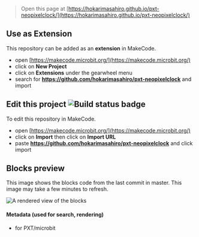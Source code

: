 
> Open this page at [https://hokarimasahiro.github.io/pxt-neopixelclock/](https://hokarimasahiro.github.io/pxt-neopixelclock/)

## Use as Extension

This repository can be added as an **extension** in MakeCode.

* open [https://makecode.microbit.org/](https://makecode.microbit.org/)
* click on **New Project**
* click on **Extensions** under the gearwheel menu
* search for **https://github.com/hokarimasahiro/pxt-neopixelclock** and import

## Edit this project ![Build status badge](https://github.com/hokarimasahiro/pxt-neopixelclock/workflows/MakeCode/badge.svg)

To edit this repository in MakeCode.

* open [https://makecode.microbit.org/](https://makecode.microbit.org/)
* click on **Import** then click on **Import URL**
* paste **https://github.com/hokarimasahiro/pxt-neopixelclock** and click import

## Blocks preview

This image shows the blocks code from the last commit in master.
This image may take a few minutes to refresh.

![A rendered view of the blocks](https://github.com/hokarimasahiro/pxt-neopixelclock/raw/master/.github/makecode/blocks.png)

#### Metadata (used for search, rendering)

* for PXT/microbit
<script src="https://makecode.com/gh-pages-embed.js"></script><script>makeCodeRender("{{ site.makecode.home_url }}", "{{ site.github.owner_name }}/{{ site.github.repository_name }}");</script>
